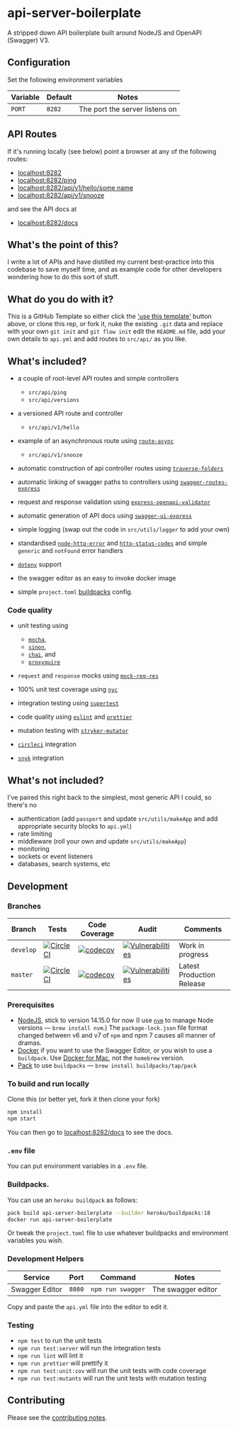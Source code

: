 # api-server-boilerplate

A stripped down API boilerplate built around NodeJS and OpenAPI (Swagger) V3.

## Configuration

Set the following environment variables

| Variable | Default | Notes                          |
| -------- | ------- | ------------------------------ |
| `PORT`   | `8282`  | The port the server listens on |

## API Routes

If it's running locally (see below) point a browser at any of the following routes:

- [localhost:8282](http://127.0.0.1:8282)
- [localhost:8282/ping](http://127.0.0.1:8282/ping)
- [localhost:8282/api/v1/hello/some name](http://127.0.0.1:8282/api/v1/hello/some%20name)
- [localhost:8282/api/v1/snooze](http://127.0.0.1:8282/api/v1/snooze)

and see the API docs at

- [localhost:8282/docs](http://127.0.0.1:8282/docs)

## What's the point of this?

I write a lot of APIs and have distilled my current best-practice into this codebase to save myself time, and as example code for other developers wondering how to do this sort of stuff.

## What do you do with it?

This is a GitHub Template so either click the ['use this template'](https://github.com/davesag/api-server-boilerplate/generate) button above, or clone this rep, or fork it, nuke the existing `.git` data and replace with your own `git init` and `git flow init` edit the `README.md` file, add your own details to `api.yml` and add routes to `src/api/` as you like.

## What's included?

- a couple of root-level API routes and simple controllers

  - `src/api/ping`
  - `src/api/versions`

- a versioned API route and controller

  - `src/api/v1/hello`

- example of an asynchronous route using [`route-async`](https://github.com/davesag/route-async)

  - `src/api/v1/snooze`

- automatic construction of api controller routes using [`traverse-folders`](https://github.com/davesag/traverse-folders)
- automatic linking of swagger paths to controllers using [`swagger-routes-express`](https://github.com/davesag/swagger-routes-express)
- request and response validation using [`express-openapi-validator`](https://github.com/cdimascio/express-openapi-validator)
- automatic generation of API docs using [`swagger-ui-express`](https://github.com/scottie1984/swagger-ui-express)
- simple logging (swap out the code in `src/utils/logger` to add your own)
- standardised [`node-http-error`](https://github.com/carsondarling/node-http-error) and [`http-status-codes`](https://github.com/prettymuchbryce/http-status-codes) and simple `generic` and `notFound` error handlers
- [`dotenv`](https://github.com/motdotla/dotenv) support
- the swagger editor as an easy to invoke docker image
- simple `project.toml` [buildpacks](https://buildpacks.io) config.

### Code quality

- unit testing using

  - [`mocha`](https://mochajs.org),
  - [`sinon`](https://sinonjs.org),
  - [`chai`](https://www.chaijs.com), and
  - [`proxyquire`](https://github.com/thlorenz/proxyquire)

- `request` and `response` mocks using [`mock-req-res`](https://github.com/davesag/mock-req-res)
- 100% unit test coverage using [`nyc`](https://github.com/istanbuljs/nyc)
- integration testing using [`supertest`](https://github.com/visionmedia/supertest)
- code quality using [`eslint`](https://eslint.org) and [`prettier`](https://prettier.io)
- mutation testing with [`stryker-mutator`](https://stryker-mutator.io)
- [`circleci`](https://circleci.com) integration
- [`snyk`](https://snyk.io) integration

## What's not included?

I've paired this right back to the simplest, most generic API I could, so there's no

- authentication (add `passport` and update `src/utils/makeApp` and add appropriate security blocks to `api.yml`)
- rate limiting
- middleware (roll your own and update `src/utils/makeApp`)
- monitoring
- sockets or event listeners
- databases, search systems, etc

## Development

### Branches

<!-- prettier-ignore -->
| Branch | Tests | Code Coverage | Audit | Comments |
| ------ | ----- | ------------- | ----- | -------- |
| `develop` | [![CircleCI](https://circleci.com/gh/davesag/api-server-boilerplate/tree/develop.svg?style=svg)](https://circleci.com/gh/davesag/api-server-boilerplate/tree/develop) | [![codecov](https://codecov.io/gh/davesag/api-server-boilerplate/branch/develop/graph/badge.svg)](https://codecov.io/gh/davesag/api-server-boilerplate) | [![Vulnerabilities](https://snyk.io/test/github/davesag/api-server-boilerplate/develop/badge.svg)](https://snyk.io/test/github/davesag/api-server-boilerplate/develop) | Work in progress |
| `master`  | [![CircleCI](https://circleci.com/gh/davesag/api-server-boilerplate/tree/master.svg?style=svg)](https://circleci.com/gh/davesag/api-server-boilerplate/tree/master) | [![codecov](https://codecov.io/gh/davesag/api-server-boilerplate/branch/master/graph/badge.svg)](https://codecov.io/gh/davesag/api-server-boilerplate) | [![Vulnerabilities](https://snyk.io/test/github/davesag/api-server-boilerplate/master/badge.svg)](https://snyk.io/test/github/davesag/api-server-boilerplate/master) | Latest Production Release |

### Prerequisites

- [NodeJS](htps://nodejs.org), stick to version 14.15.0 for now (I use [`nvm`](https://github.com/creationix/nvm) to manage Node versions — `brew install nvm`.) The `package-lock.json` file format changed between v6 and v7 of `npm` and npm 7 causes all manner of dramas.
- [Docker](https://www.docker.com) if you want to use the Swagger Editor, or you wish to use a `buildpack`. Use [Docker for Mac](https://docs.docker.com/docker-for-mac/), not the `homebrew` version.
- [Pack](https://buildpacks.io) to use `buildpacks` — `brew install buildpacks/tap/pack`

### To build and run locally

Clone this (or better yet, fork it then clone your fork)

```sh
npm install
npm start
```

You can then go to [localhost:8282/docs](http://127.0.0.1:8282/docs) to see the docs.

### `.env` file

You can put environment variables in a `.env` file.

### Buildpacks.

You can use an `heroku buildpack` as follows:

```sh
pack build api-server-boilerplate --builder heroku/buildpacks:18
docker run api-server-boilerplate
```

Or tweak the `project.toml` file to use whatever buildpacks and environment variables you wish.

### Development Helpers

| Service        | Port   | Command           | Notes              |
| -------------- | ------ | ----------------- | ------------------ |
| Swagger Editor | `8080` | `npm run swagger` | The swagger editor |

Copy and paste the `api.yml` file into the editor to edit it.

### Testing

- `npm test` to run the unit tests
- `npm run test:server` will run the integration tests
- `npm run lint` will lint it
- `npm run prettier` will prettify it
- `npm run test:unit:cov` will run the unit tests with code coverage
- `npm run test:mutants` will run the unit tests with mutation testing

## Contributing

Please see the [contributing notes](CONTRIBUTING.md).
